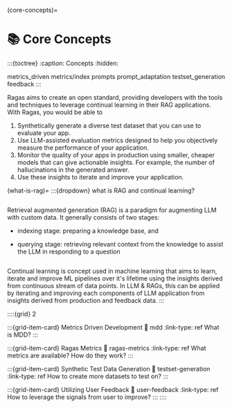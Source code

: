 (core-concepts)=
# 📚 Core Concepts
:::{toctree}
:caption: Concepts
:hidden:

metrics_driven
metrics/index
prompts
prompt_adaptation
testset_generation
feedback
:::

Ragas aims to create an open standard, providing developers with the tools and techniques to leverage continual learning in their RAG applications. With Ragas, you would be able to

1. Synthetically generate a diverse test dataset that you can use to evaluate your app.
2. Use LLM-assisted evaluation metrics designed to help you objectively measure the performance of your application.
3. Monitor the quality of your apps in production using smaller, cheaper models that can give actionable insights. For example, the number of hallucinations in the generated answer. 
4. Use these insights to iterate and improve your application.


(what-is-rag)=
:::{dropdown} what is RAG and continual learning?
```{rubric} RAG
```

Retrieval augmented generation (RAG) is a paradigm for augmenting LLM with custom data. It generally consists of two stages:

- indexing stage: preparing a knowledge base, and

- querying stage: retrieving relevant context from the knowledge to assist the LLM in responding to a question

```{rubric} Continual Learning
```

Continual learning is concept used in machine learning that aims to learn, iterate and improve ML pipelines over it's lifetime using the insights derived from continuous stream of data points.  In LLM & RAGs, this can be applied by iterating and improving each components of LLM application from insights derived from production and feedback data.
:::

::::{grid} 2

:::{grid-item-card} Metrics Driven Development
:link: mdd
:link-type: ref
What is MDD?
:::

:::{grid-item-card} Ragas Metrics
:link: ragas-metrics
:link-type: ref
What metrics are available? How do they work?
:::

:::{grid-item-card} Synthetic Test Data Generation
:link: testset-generation
:link-type: ref
How to create more datasets to test on?
:::

:::{grid-item-card} Utilizing User Feedback
:link: user-feedback
:link-type: ref
How to leverage the signals from user to improve?
:::
::::
